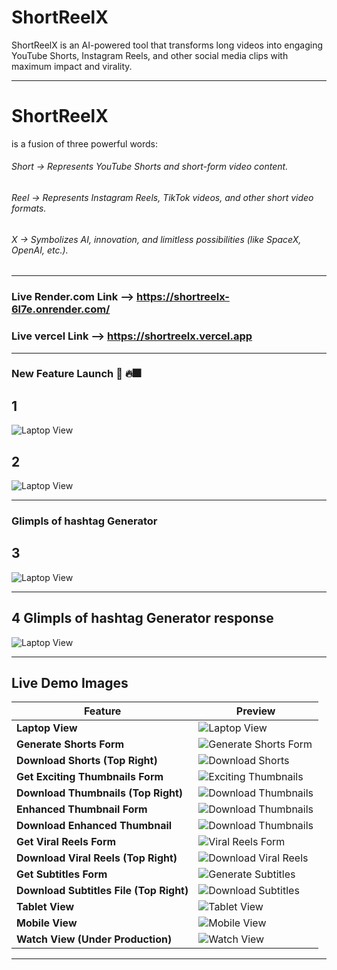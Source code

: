 # ShortReelX

ShortReelX is an AI-powered tool that transforms long videos into engaging YouTube Shorts, Instagram Reels, and other social media clips with maximum impact and virality.

---

# ShortReelX 
is a fusion of three powerful words:

###### Short → Represents YouTube Shorts and short-form video content.
###### Reel → Represents Instagram Reels, TikTok videos, and other short video formats.
###### X → Symbolizes AI, innovation, and limitless possibilities (like SpaceX, OpenAI, etc.).

---

### Live Render.com Link --> https://shortreelx-6l7e.onrender.com/
### Live vercel Link --> https://shortreelx.vercel.app

---
### New Feature Launch 🚀 🔥🎆
## 1
![Laptop View](./liveimages/hashtagfeature1.png)

## 2
![Laptop View](./liveimages/hashtagfeaturenotfication.png)

---

### Glimpls of hashtag Generator 
## 3
![Laptop View](./liveimages/HashtagForm.png)

---
## 4 Glimpls of hashtag Generator response
![Laptop View](./liveimages/hastaggenerato.png)

---

## Live Demo Images  

| **Feature** | **Preview** |
|------------|------------|
| **Laptop View** | ![Laptop View](./liveimages/Macbook-Air-localhost.png) |
| **Generate Shorts Form** | ![Generate Shorts Form](./liveimages/Generateshorts.png) |
| **Download Shorts (Top Right)** | ![Download Shorts](./liveimages/GenerateshortsDownload.png) |
| **Get Exciting Thumbnails Form** | ![Exciting Thumbnails](./liveimages/excitingthumbnails.png) |
| **Download Thumbnails (Top Right)** | ![Download Thumbnails](./liveimages/Downlaodthumbnails.png) |
| **Enhanced Thumbnail Form** | ![Download Thumbnails](./liveimages/Downlaodthumbnails.png) |
| **Download Enhanced Thumbnail** | ![Download Thumbnails](./liveimages/Downlaodthumbnails.png) |
| **Get Viral Reels Form** | ![Viral Reels Form](./liveimages/viralReels.png) |
| **Download Viral Reels (Top Right)** | ![Download Viral Reels](./liveimages/GenerateViralReels.png) |
| **Get Subtitles Form** | ![Generate Subtitles](./liveimages/GenearteSubtitles.png) |
| **Download Subtitles File (Top Right)** | ![Download Subtitles](./liveimages/DownloadSubtitlesFile.png) |
| **Tablet View** | ![Tablet View](./liveimages/Galaxy-Tab-S7-localhost.png) |
| **Mobile View** | ![Mobile View](./liveimages/iPhone-12-PRO-localhost.png) |
| **Watch View (Under Production)** | ![Watch View](./liveimages/Apple-Watch-Serie-6-localhost.png) |

---